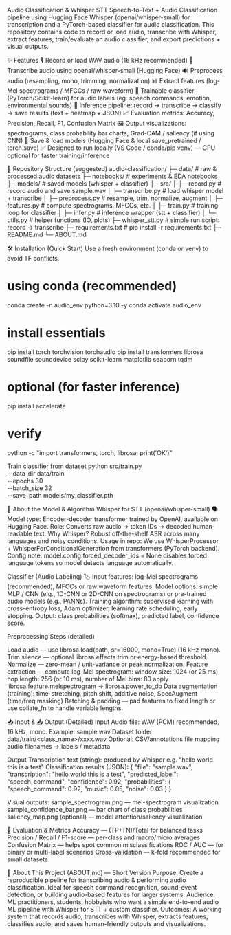 Audio Classification & Whisper STT
Speech-to-Text + Audio Classification pipeline using Hugging Face Whisper (openai/whisper-small) for transcription and a PyTorch-based classifier for audio classification.
This repository contains code to record or load audio, transcribe with Whisper, extract features, train/evaluate an audio classifier, and export predictions + visual outputs.

✨ Features
🎙️ Record or load WAV audio (16 kHz recommended)
📝 Transcribe audio using openai/whisper-small (Hugging Face)
🔊 Preprocess audio (resampling, mono, trimming, normalization)
📊 Extract features (log-Mel spectrograms / MFCCs / raw waveform)
🧩 Trainable classifier (PyTorch/Scikit-learn) for audio labels (eg. speech commands, emotion, environmental sounds)
🧭 Inference pipeline: record → transcribe → classify → save results (text + heatmap + JSON)
📈 Evaluation metrics: Accuracy, Precision, Recall, F1, Confusion Matrix
🖼️ Output visualizations: spectrograms, class probability bar charts, Grad-CAM / saliency (if using CNN)
💾 Save & load models (Hugging Face & local save_pretrained / torch.save)
✅ Designed to run locally (VS Code / conda/pip venv) — GPU optional for faster training/inference

📁 Repository Structure (suggested)
audio-classification/
├─ data/                       # raw & processed audio datasets
├─ notebooks/                  # experiments & EDA notebooks
├─ models/                     # saved models (whisper + classifier)
├─ src/
│  ├─ record.py                # record audio and save sample.wav
│  ├─ transcribe.py            # load whisper model + transcribe
│  ├─ preprocess.py            # resample, trim, normalize, augment
│  ├─ features.py              # compute spectrograms, MFCCs, etc.
│  ├─ train.py                 # training loop for classifier
│  ├─ infer.py                 # inference wrapper (stt + classifier)
│  └─ utils.py                 # helper functions (IO, plots)
├─ whisper_stt.py              # simple run script: record -> transcribe
├─ requirements.txt            # pip install -r requirements.txt
├─ README.md
└─ ABOUT.md


🛠️ Installation (Quick Start)
Use a fresh environment (conda or venv) to avoid TF conflicts.
# using conda (recommended)
conda create -n audio_env python=3.10 -y
conda activate audio_env

# install essentials
pip install torch torchvision torchaudio
pip install transformers librosa soundfile sounddevice scipy scikit-learn matplotlib seaborn tqdm

# optional (for faster inference)
pip install accelerate

# verify
python -c "import transformers, torch, librosa; print('OK')"

Train classifier from dataset
python src/train.py \
  --data_dir data/train \
  --epochs 30 \
  --batch_size 32 \
  --save_path models/my_classifier.pth

🔬 About the Model & Algorithm
Whisper for STT (openai/whisper-small) 🗣️
  Model type: Encoder-decoder transformer trained by OpenAI, available on Hugging Face.
  Role: Converts raw audio → token IDs → decoded human-readable text.
  Why Whisper? Robust off-the-shelf ASR across many languages and noisy conditions.
  Usage in repo: We use WhisperProcessor + WhisperForConditionalGeneration from transformers (PyTorch backend).
  Config note: model.config.forced_decoder_ids = None disables forced language tokens so model detects language automatically.

Classifier (Audio Labeling) 🏷️
  Input features: log-Mel spectrograms (recommended), MFCCs or raw waveform features.
  Model options: simple MLP / CNN (e.g., 1D-CNN or 2D-CNN on spectrograms) or pre-trained audio models (e.g., PANNs).
  Training algorithm: supervised learning with cross-entropy loss, Adam optimizer, learning rate scheduling, early stopping.
  Output: class probabilities (softmax), predicted label, confidence score.


Preprocessing Steps (detailed)

Load audio — use librosa.load(path, sr=16000, mono=True) (16 kHz mono).
Trim silence — optional librosa.effects.trim or energy-based threshold.
Normalize — zero-mean / unit-variance or peak normalization.
Feature extraction — compute log-Mel spectrogram:
  window size: 1024 (or 25 ms), hop length: 256 (or 10 ms), number of Mel bins: 80
  apply librosa.feature.melspectrogram -> librosa.power_to_db
Data augmentation (training): time-stretching, pitch shift, additive noise, SpecAugment (time/freq masking)
Batching & padding — pad features to fixed length or use collate_fn to handle variable lengths.

📥 Input & 📤 Output (Detailed)
Input
Audio file: WAV (PCM) recommended, 16 kHz, mono. Example: sample.wav
Dataset folder: data/train/<class_name>/xxxx.wav
Optional: CSV/annotations file mapping audio filenames → labels / metadata

Output
Transcription text (string): produced by Whisper e.g. "hello world this is a test"
Classification results (JSON):
{
  "file": "sample.wav",
  "transcription": "hello world this is a test",
  "predicted_label": "speech_command",
  "confidence": 0.92,
  "probabilities": {
    "speech_command": 0.92,
    "music": 0.05,
    "noise": 0.03
  }
}


Visual outputs:
sample_spectrogram.png — mel-spectrogram visualization
sample_confidence_bar.png — bar chart of class probabilities
saliency_map.png (optional) — model attention/saliency visualization

🧪 Evaluation & Metrics
Accuracy — (TP+TN)/Total for balanced tasks
Precision / Recall / F1-score — per-class and macro/micro averages
Confusion Matrix — helps spot common misclassifications
ROC / AUC — for binary or multi-label scenarios
Cross-validation — k-fold recommended for small datasets

🧾 About This Project (ABOUT.md) — Short Version
Purpose: Create a reproducible pipeline for transcribing audio & performing audio classification. Ideal for speech command recognition, sound-event detection, or building audio-based features for larger systems.
Audience: ML practitioners, students, hobbyists who want a simple end-to-end audio ML pipeline with Whisper for STT + custom classifier.
Outcomes: A working system that records audio, transcribes with Whisper, extracts features, classifies audio, and saves human-friendly outputs and visualizations.
